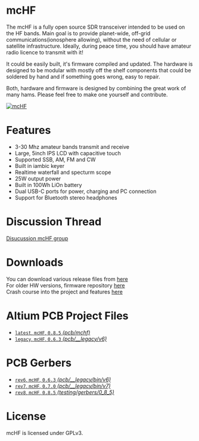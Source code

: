 # mcHF

The mcHF is a fully open source SDR transceiver intended to be used on the HF bands. 
Main goal is to provide planet-wide, off-grid communications(ionosphere allowing),
without the need of cellular or satellite infrastructure.
Ideally, during peace time, you should have amateur radio licence to transmit with it!

It could be easily built, it's firmware compiled and updated.
The hardware is designed to be modular with mostly off the shelf components that could be soldered by hand and if something goes wrong, easy to repair.

Both, hardware and firmware is designed by combining the great work of many hams. Please feel free to make one yourself and contribute.

[![mcHF](https://img.youtube.com/vi/kt2p1det-wE/0.jpg)](https://www.youtube.com/watch?v=kt2p1det-wE)

# Features

<ul>
  <li>3-30 Mhz amateur bands transmit and receive</li>
  <li>Large, 5inch IPS LCD with capacitive touch</li>
  <li>Supported SSB, AM, FM and CW</li>
  <li>Built in iambic keyer</li>
  <li>Realtime waterfall and specturm scope</li>
  <li>25W output power</li>
  <li>Built in 100Wh LiOn battery</li>
  <li>Dual USB-C ports for power, charging and PC connection</li>
  <li>Support for Bluetooth stereo headphones</li>
</ul>

# Discussion Thread

[Disucussion mcHF group](https://groups.io/g/mcHF/)

# Downloads

You can download various release files from [here](http://www.m0nka.co.uk) \
For older HW versions, firmware repository  [here](https://github.com/df8oe/UHSDR) \
Crash course into the project and features  [here](https://github.com/df8oe/UHSDR/wiki)
# Altium PCB Project Files

 * [`latest`, `mcHF`, `0.8.5` *(pcb/mchf)*](./pcb/mchf)
 * [`legacy`, `mcHF`, `0.6.3` *(pcb/__legacy/v6)*](./pcb/__legacy/v6)
 
 # PCB Gerbers

 * [`rev6`, `mcHF`, `0.6.3` *(pcb/__legacy/bin/v6)*](./pcb/__legacy/bin/v6)
 * [`rev7`, `mcHF`, `0.7.0` *(pcb/__legacy/bin/v7)*](./pcb/__legacy/bin/v7)
 * [`rev8`, `mcHF`, `0.8.5` *(testing/gerbers/0_8_5)*](./testing/gerbers/0_8_5)

# License

mcHF is licensed under GPLv3.
